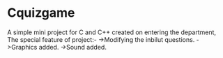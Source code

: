 # Cquizgame
A simple mini project for C and C++ created on entering the department,
The special feature of project:- 
->Modifying the inbilut questions.
->Graphics added.
->Sound added.

